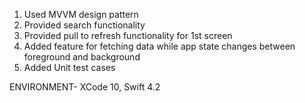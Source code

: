 
1. Used MVVM design pattern
2. Provided search functionality
3. Provided pull to refresh functionality for 1st screen
4. Added feature for fetching data while app state changes between foreground and background
5. Added Unit test cases





ENVIRONMENT- XCode 10, Swift 4.2

